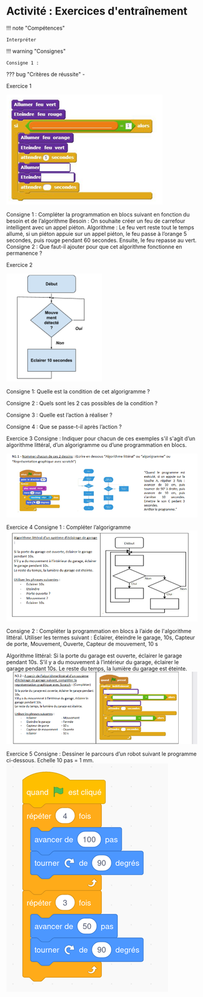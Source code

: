 # Activité : Exercices d'entraînement


!!! note "Compétences"

    Interpréter 

!!! warning "Consignes"

    Consigne 1 : 
    
??? bug "Critères de réussite"
    - 




Exercice 1

![Alt text](image-19.png)

Consigne 1 : Compléter la programmation en blocs suivant en fonction du besoin et de l’algorithme
Besoin : On souhaite créer un feu de carrefour intelligent avec un appel piéton.
Algorithme : Le feu vert reste tout le temps allumé, si un piéton appuie sur un appel piéton, le feu passe à l’orange 5 secondes, puis rouge pendant 60 secondes. Ensuite, le feu repasse au vert.
Consigne 2 : Que faut-il ajouter pour que cet algorithme fonctionne en permanence ?



Exercice 2

![Alt text](image-18.png)

Consigne 1: Quelle est la condition de cet algorigramme ? 


Consigne 2 : Quels sont les 2 cas possibles de la condition ? 


Consigne 3 : Quelle est l’action à réaliser ? 


Consigne 4 : Que se passe-t-il après l’action ? 


Exercice 3 
Consigne : Indiquer pour chacun de ces exemples s'il s'agit d’un algorithme littéral, d’un algorigramme ou d’une programmation en blocs.

![Alt text](image-17.png)

Exercice 4
Consigne 1 : Compléter l’algorigramme
![Alt text](image-15.png)

Consigne 2 : Compléter la programmation en blocs à l’aide de l'algorithme littéral.
Utiliser les termes suivant : Éclairer, éteindre le garage, 10s, Capteur de porte, Mouvement, Ouverte, Capteur de mouvement, 10 s


Algorithme littéral:
Si la porte du garage est ouverte, éclairer le garage pendant 10s. 
S’il y a du mouvement à l’intérieur du garage, éclairer le garage pendant 10s. 
Le reste du temps, la lumière du garage est éteinte.
![Alt text](image-16.png)






Exercice 5
Consigne : Dessiner le parcours d’un robot suivant le programme ci-dessous. Echelle 10 pas = 1 mm.
![Alt text](image-14.png)